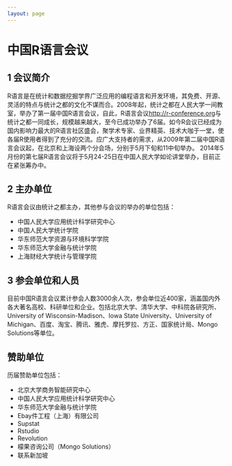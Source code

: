 ```yaml
---
layout: page
---
```


# 中国R语言会议

## 1 会议简介 

R语言是在统计和数据挖掘学界广泛应用的编程语言和开发环境，其免费、开源、灵活的特点与统计之都的文化不谋而合。2008年起，统计之都在人民大学一间教室，举办了第一届中国R语言会议，自此，R语言会议<http://r-conference.org>与统计之都一同成长，规模越来越大，至今已成功举办了6届。如今R会议已经成为国内影响力最大的R语言社区盛会，聚学术专家、业界精英、技术大咖于一堂，使各届R使用者得到了充分的交流。应广大支持者的需求，从2009年第二届中国R语言会议起，在北京和上海设两个分会场，分别于5月下旬和11中旬举办。 2014年5月份的第七届R语言会议将于5月24-25日在中国人民大学如论讲堂举办，目前正在紧张筹办中。

## 2 主办单位 

R语言会议由统计之都主办，其他参与会议的举办的单位包括： 

* 中国人民大学应用统计科学研究中心
* 中国人民大学统计学院
* 华东师范大学资源与环境科学学院
* 华东师范大学金融与统计学院
* 上海财经大学统计与管理学院

## 3 参会单位和人员 

目前中国R语言会议累计参会人数3000余人次，参会单位近400家，涵盖国内外各大著名高校、科研单位和企业。包括北京大学、清华大学、中科院各研究所、University of Wisconsin-Madison、Iowa State University、University of Michigan、百度、淘宝、腾讯、雅虎、摩托罗拉、方正、国家统计局、Mongo Solutions等单位。

## 赞助单位 

历届赞助单位包括：

* 北京大学商务智能研究中心
* 中国人民大学应用统计科学研究中心
* 华东师范大学金融与统计学院
* Ebay件工程（上海）有限公司
* Supstat
* Rstudio
* Revolution
* 檬果咨询公司（Mongo Solutions）
* 联系新加坡